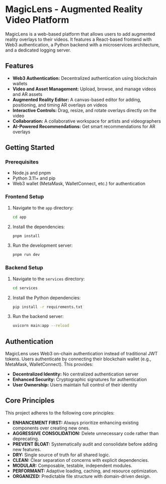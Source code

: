 # MagicLens - Augmented Reality Video Platform

MagicLens is a web-based platform that allows users to add augmented reality overlays to their videos. It features a React-based frontend with Web3 authentication, a Python backend with a microservices architecture, and a dedicated logging server.

## Features

- **Web3 Authentication:** Decentralized authentication using blockchain wallets
- **Video and Asset Management:** Upload, browse, and manage videos and AR assets
- **Augmented Reality Editor:** A canvas-based editor for adding, positioning, and timing AR overlays on videos
- **Interactive Controls:** Drag, resize, and rotate overlays directly on the video
- **Collaboration:** A collaborative workspace for artists and videographers
- **AI-Powered Recommendations:** Get smart recommendations for AR overlays

## Getting Started

### Prerequisites

- Node.js and pnpm
- Python 3.11+ and pip
- Web3 wallet (MetaMask, WalletConnect, etc.) for authentication

### Frontend Setup

1.  Navigate to the `app` directory:
    ```bash
    cd app
    ```
2.  Install the dependencies:
    ```bash
    pnpm install
    ```
3.  Run the development server:
    ```bash
    pnpm run dev
    ```

### Backend Setup

1.  Navigate to the `services` directory:
    ```bash
    cd services
    ```
2.  Install the Python dependencies:
    ```bash
    pip install -r requirements.txt
    ```
3.  Run the backend server:
    ```bash
    uvicorn main:app --reload
    ```

## Authentication

MagicLens uses Web3 on-chain authentication instead of traditional JWT tokens. Users authenticate by connecting their blockchain wallet (e.g., MetaMask, WalletConnect). This provides:

- **Decentralized Identity:** No centralized authentication server
- **Enhanced Security:** Cryptographic signatures for authentication
- **User Ownership:** Users maintain full control of their identity

## Core Principles

This project adheres to the following core principles:

- **ENHANCEMENT FIRST:** Always prioritize enhancing existing components over creating new ones.
- **AGGRESSIVE CONSOLIDATION:** Delete unnecessary code rather than deprecating.
- **PREVENT BLOAT:** Systematically audit and consolidate before adding new features.
- **DRY:** Single source of truth for all shared logic.
- **CLEAN:** Clear separation of concerns with explicit dependencies.
- **MODULAR:** Composable, testable, independent modules.
- **PERFORMANT:** Adaptive loading, caching, and resource optimization.
- **ORGANIZED:** Predictable file structure with domain-driven design.